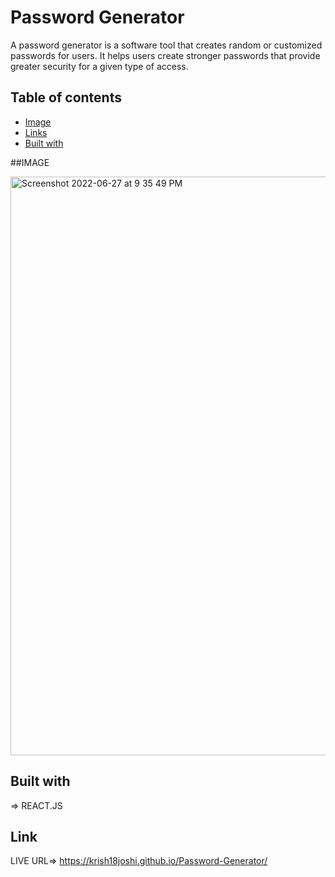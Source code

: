 <h1>Password Generator</h1>



A password generator is a software tool that creates random or customized passwords for users. It helps users create stronger passwords that provide greater security for a given type of access.
## Table of contents

- [Image](#IMAGE)
- [Links](#Links)
- [Built with](#built-with)



##IMAGE

<img width="926" alt="Screenshot 2022-06-27 at 9 35 49 PM" src="https://user-images.githubusercontent.com/99706585/175984806-3264ed31-da19-4a23-9127-4985f31a8c3e.png">

## Built with
=> REACT.JS

## Link 
LIVE URL=>  https://krish18joshi.github.io/Password-Generator/

